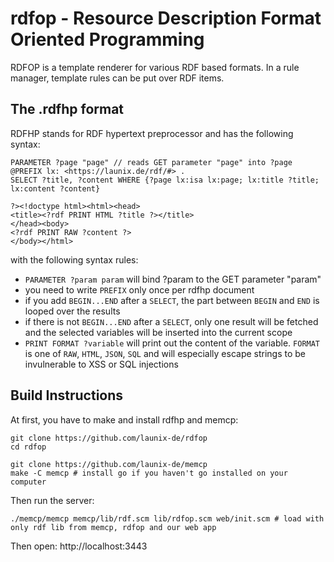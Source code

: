 # rdfop - Resource Description Format Oriented Programming

RDFOP is a template renderer for various RDF based formats. In a rule manager, template rules can be put over RDF items.

## The .rdfhp format

RDFHP stands for RDF hypertext preprocessor and has the following syntax:

```
PARAMETER ?page "page" // reads GET parameter "page" into ?page
@PREFIX lx: <https://launix.de/rdf/#> .
SELECT ?title, ?content WHERE {?page lx:isa lx:page; lx:title ?title; lx:content ?content}

?><!doctype html><html><head>
<title><?rdf PRINT HTML ?title ?></title>
</head><body>
<?rdf PRINT RAW ?content ?>
</body></html>
```

with the following syntax rules:

- `PARAMETER ?param param` will bind ?param to the GET parameter "param"
- you need to write `PREFIX` only once per rdfhp document
- if you add `BEGIN...END` after a `SELECT`, the part between `BEGIN` and `END` is looped over the results
- if there is not `BEGIN...END` after a `SELECT`, only one result will be fetched and the selected variables will be inserted into the current scope
- `PRINT FORMAT ?variable` will print out the content of the variable. `FORMAT` is one of `RAW`, `HTML`, `JSON`, `SQL` and will especially escape strings to be invulnerable to XSS or SQL injections

## Build Instructions

At first, you have to make and install rdfhp and memcp:
```
git clone https://github.com/launix-de/rdfop
cd rdfop

git clone https://github.com/launix-de/memcp
make -C memcp # install go if you haven't go installed on your computer
```

Then run the server:
```
./memcp/memcp memcp/lib/rdf.scm lib/rdfop.scm web/init.scm # load with only rdf lib from memcp, rdfop and our web app
```

Then open: http://localhost:3443
